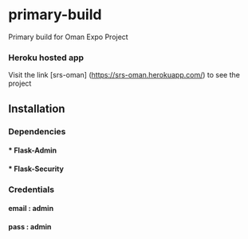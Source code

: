 # primary-build

Primary build for Oman Expo Project


### Heroku hosted app
Visit the link [srs-oman] (https://srs-oman.herokuapp.com/) to see the project

## Installation



### Dependencies

#### * Flask-Admin
#### * Flask-Security

### Credentials

#### email : admin
#### pass : admin
